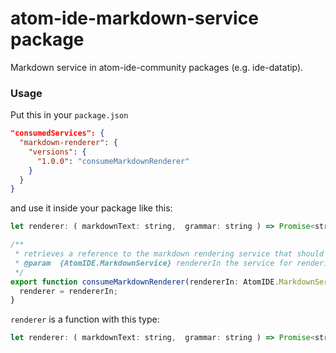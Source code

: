 # atom-ide-markdown-service package

Markdown service in atom-ide-community packages (e.g. ide-datatip).

### Usage
Put this in your `package.json`
```json
"consumedServices": {
  "markdown-renderer": {
    "versions": {
      "1.0.0": "consumeMarkdownRenderer"
    }
  }
}
```

and use it inside your package like this:
```js
let renderer: ( markdownText: string,  grammar: string ) => Promise<string>;

/**
 * retrieves a reference to the markdown rendering service that should be used
 * @param  {AtomIDE.MarkdownService} rendererIn the service for rendering markdown text
 */
export function consumeMarkdownRenderer(rendererIn: AtomIDE.MarkdownService) {
  renderer = rendererIn;
}
```

`renderer` is a function with this type:
```js
let renderer: ( markdownText: string,  grammar: string ) => Promise<string>;
```
